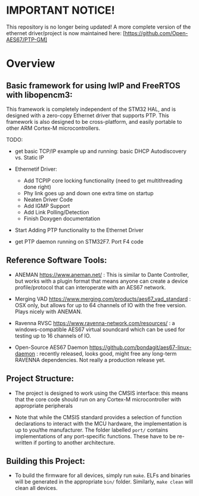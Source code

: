 # IMPORTANT NOTICE!
This repository is no longer being updated! A more complete version of the ethernet driver/project is now maintained here:
[https://github.com/Open-AES67/PTP-GM]

# Overview

## Basic framework for using lwIP and FreeRTOS with libopencm3:

This framework is completely independent of the STM32 HAL, and is designed with a zero-copy Ethernet driver that supports PTP.
This framework is also designed to be cross-platform, and easily portable to other ARM Cortex-M microcontrollers.

TODO:

* get basic TCP/IP example up and running: basic DHCP Autodiscovery vs. Static IP

* Ethernetif Driver:
  - Add TCPIP core locking functionality (need to get multithreading done right)
  - Phy link goes up and down one extra time on startup
  - Neaten Driver Code
  - Add IGMP Support
  - Add Link Polling/Detection
  - Finish Doxygen documentation

* Start Adding PTP functionality to the Ethernet Driver

* get PTP daemon running on STM32F7. Port F4 code

## Reference Software Tools:

* ANEMAN https://www.aneman.net/ : This is similar to Dante Controller, but works with a plugin format that means anyone can create a device profile/protocol that can interoperate with an AES67 network.

* Merging VAD https://www.merging.com/products/aes67_vad_standard : OSX only, but allows for up to 64 channels of IO with the free version. Plays nicely with ANEMAN.

* Ravenna RVSC https://www.ravenna-network.com/resources/ : a windows-compatible AES67 virtual soundcard which can be used for testing up to 16 channels of IO.

* Open-Source AES67 Daemon https://github.com/bondagit/aes67-linux-daemon : recently released, looks good, might free any long-term RAVENNA dependencies. Not really a production release yet.

## Project Structure:

* The project is designed to work using the CMSIS interface: this means that the core code should run on any Cortex-M microcontroller with appropriate peripherals

* Note that while the CMSIS standard provides a selection of function declarations to interact with the MCU hardware, the implementation is up to you/the manufacturer. The folder labelled ```port/``` contains implementations of any port-specific functions. These have to be re-written if porting to another architecture.

## Building this Project:

* To build the firmware for all devices, simply run ```make```. ELFs and binaries will be generated in the appropriate ```bin/``` folder. Similarly, ```make clean``` will clean all devices.
